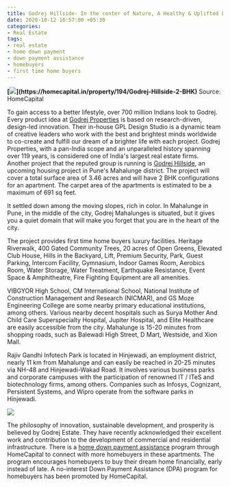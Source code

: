 ```yaml
---
title: Godrej Hillside- In the center of Nature, A Healthy & Uplifted Lifestyle
date: 2020-10-12 16:57:00 +05:30
categories:
- Real Estate
tags:
- real estate
- home down payment
- down payment assistance
- homebuyers
- first time home buyers
---
```


**[![](https://lh4.googleusercontent.com/YDiLm-fDeeYC2XN23SYnnOKTHW_DT7ioK6ZQBmj7Vpp8KMkWZz99dsID_xaH_EHFPDJVQID8XE9h-s4WpA8xJThuTowZjVYw3h5i5mETaPcVXdOcqlAw72xF5VlLBf_oPb0j7Vl_)](https://homecapital.in/property/194/Godrej-Hillside-2-BHK)**
Source: HomeCapital

To gain access to a better lifestyle, over 700 million Indians look to Godrej. Every product idea at [Godrej Properties](https://homecapital.in/offering/developer/godrej-properties) is based on research-driven, design-led innovation. Their in-house GPL Design Studio is a dynamic team of creative leaders who work with the best and brightest minds worldwide to co-create and fulfill our dream of a brighter life with each project. Godrej Properties, with a pan-India scope and an unparalleled history spanning over 119 years, is considered one of India's largest real estate firms. Another project that the reputed group is running is [Godrej Hillside](https://homecapital.in/property/194/Godrej-Hillside-2-BHK), an upcoming housing project in Pune's Mahalunge district. The project will cover a total surface area of 3.46 acres and will have 2 BHK configurations for an apartment. The carpet area of the apartments is estimated to be a maximum of 691 sq feet.

It settled down among the moving slopes, rich in color. In Mahalunge in Pune, in the middle of the city, Godrej Mahalunges is situated, but it gives you a quiet domain that will make you forget that you are in the heart of the city.

The project provides first time home buyers luxury facilities. Heritage Riverwalk, 400 Gated Community Trees, 20 acres of Open Greens, Elevated Club House, Hills in the Backyard, Lift, Premium Security, Park, Guest Parking, Intercom Facility, Gymnasium, Indoor Games Room, Aerobics Room, Water Storage, Water Treatment, Earthquake Resistance, Event Space & Amphitheatre, Fire Fighting Equipment are all amenities.

VIBGYOR High School, CM International School, National Institute of Construction Management and Research (NICMAR), and GS Moze Engineering College are some nearby primary educational institutions, among others. Various nearby decent hospitals such as Surya Mother And Child Care Superspecialty Hospital, Jupiter Hospital, and Elite Healthcare are easily accessible from the city. Mahalunge is 15-20 minutes from shopping roads, such as Balewadi High Street, D Mart, Westside, and Xion Mall.

Rajiv Gandhi Infotech Park is located in Hinjewadi, an employment district, nearly 11 km from Mahalunge and can easily be reached in 20-25 minutes via NH-48 and Hinjewadi-Wakad Road. It involves various business parks and corporate campuses with the participation of renowned IT / ITeS and biotechnology firms, among others. Companies such as Infosys, Cognizant, Persistent Systems, and Wipro operate from the software parks in Hinjewadi.

**[![](https://lh4.googleusercontent.com/Ylla9Ow1iz_5Vo-uhe6ctAbMRQsPGDK42Ng0WQbyCqnZMADCyBfZG333jewZieK6LYGAOcLRWaNG-_BXjrXKtVEnGoQpvNGNDf57cNIhaMZPtt_yX1VlEpfQqfMbne67_GbBuKRe)](https://homecapital.in/offering)**

The philosophy of innovation, sustainable development, and prosperity is believed by Godrej Estate. They have recently acknowledged their excellent work and contribution to the development of commercial and residential infrastructure. There is a [home down payment assistance](https://homecapital.in/) program through HomeCapital to connect with more homebuyers in these apartments. The program encourages homebuyers to buy their dream home financially, early instead of late. A no-interest Down Payment Assistance (DPA) program for homebuyers has been promoted by HomeCapital.